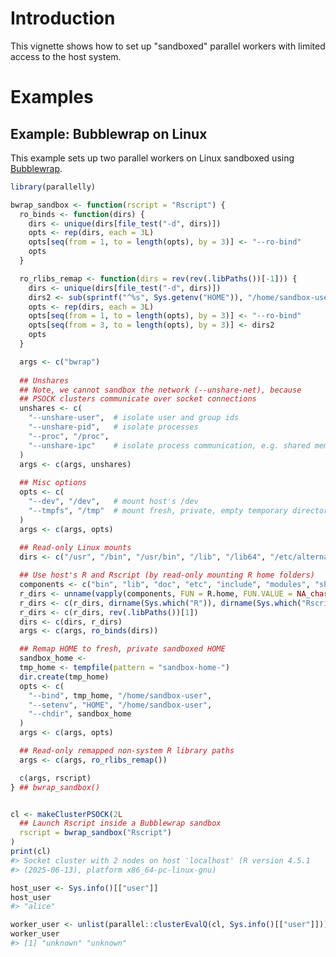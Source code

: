 <!--
%\VignetteIndexEntry{Parallel Workers Running in a Sandbox}
%\VignetteAuthor{Henrik Bengtsson}
%\VignetteKeyword{R}
%\VignetteKeyword{package}
%\VignetteKeyword{vignette}
%\VignetteKeyword{Docker}
%\VignetteKeyword{Apptainer}
%\VignetteEngine{parallelly::selfonly}
-->


# Introduction

This vignette shows how to set up "sandboxed" parallel workers with
limited access to the host system.

# Examples

## Example: Bubblewrap on Linux

This example sets up two parallel workers on Linux sandboxed using
[Bubblewrap].

```r
library(parallelly)

bwrap_sandbox <- function(rscript = "Rscript") {
  ro_binds <- function(dirs) {
    dirs <- unique(dirs[file_test("-d", dirs)])
    opts <- rep(dirs, each = 3L)
    opts[seq(from = 1, to = length(opts), by = 3)] <- "--ro-bind"
    opts
  }

  ro_rlibs_remap <- function(dirs = rev(rev(.libPaths())[-1])) {
    dirs <- unique(dirs[file_test("-d", dirs)])
    dirs2 <- sub(sprintf("^%s", Sys.getenv("HOME")), "/home/sandbox-user", dirs)
    opts <- rep(dirs, each = 3L)
    opts[seq(from = 1, to = length(opts), by = 3)] <- "--ro-bind"
    opts[seq(from = 3, to = length(opts), by = 3)] <- dirs2
    opts
  }

  args <- c("bwrap")
  
  ## Unshares
  ## Note, we cannot sandbox the network (--unshare-net), because
  ## PSOCK clusters communicate over socket connections
  unshares <- c(
    "--unshare-user",  # isolate user and group ids
    "--unshare-pid",   # isolate processes
    "--proc", "/proc",
    "--unshare-ipc"    # isolate process communication, e.g. shared memory
  )
  args <- c(args, unshares)
  
  ## Misc options
  opts <- c(
    "--dev", "/dev",   # mount host's /dev
    "--tmpfs", "/tmp"  # mount fresh, private, empty temporary directory
  )
  args <- c(args, opts)
  
  ## Read-only Linux mounts
  dirs <- c("/usr", "/bin", "/usr/bin", "/lib", "/lib64", "/etc/alternatives")

  ## Use host's R and Rscript (by read-only mounting R home folders)
  components <- c("bin", "lib", "doc", "etc", "include", "modules", "share")
  r_dirs <- unname(vapply(components, FUN = R.home, FUN.VALUE = NA_character_))
  r_dirs <- c(r_dirs, dirname(Sys.which("R")), dirname(Sys.which("Rscript")))
  r_dirs <- c(r_dirs, rev(.libPaths())[1])
  dirs <- c(dirs, r_dirs)
  args <- c(args, ro_binds(dirs))

  ## Remap HOME to fresh, private sandboxed HOME
  sandbox_home <- 
  tmp_home <- tempfile(pattern = "sandbox-home-")
  dir.create(tmp_home)
  opts <- c(
    "--bind", tmp_home, "/home/sandbox-user",
    "--setenv", "HOME", "/home/sandbox-user",
    "--chdir", sandbox_home
  )
  args <- c(args, opts)

  ## Read-only remapped non-system R library paths
  args <- c(args, ro_rlibs_remap())

  c(args, rscript)
} ## bwrap_sandbox()


cl <- makeClusterPSOCK(2L
  ## Launch Rscript inside a Bubblewrap sandbox
  rscript = bwrap_sandbox("Rscript")
)
print(cl)
#> Socket cluster with 2 nodes on host 'localhost' (R version 4.5.1
#> (2025-06-13), platform x86_64-pc-linux-gnu)

host_user <- Sys.info()[["user"]]
host_user
#> "alice"

worker_user <- unlist(parallel::clusterEvalQ(cl, Sys.info()[["user"]]))
worker_user
#> [1] "unknown" "unknown"
```

[Bubblewrap]: https://github.com/containers/bubblewrap
